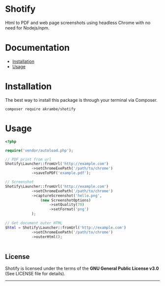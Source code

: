 # Shotify
Html to PDF and web page screenshots using headless Chrome with no need for Nodejs/npm.

# Documentation
* [Installation](#installation)
* [Usage](#usage)

<a name="installation"></a>
# Installation
The best way to install this package is through your terminal via Composer.
```
composer require akrambe/shotify
```

<a name="usage"></a>
# Usage
```php
<?php

require('vendor/autoload.php');

// PDF print from url
Shotify\Launcher::fromUrl('http://example.com')
            ->setChromeExePath('/path/to/chrome')
            ->saveToPDF('example.pdf');

// Screenshot
Shotify\Launcher::fromUrl('http://example.com')
            ->setChromeExePath('/path/to/chrome')
            ->captureScreenshot('hello.png',
                (new ScreenshotOptions)
                    ->setQuality(70)
                    ->setFormat('png')
            );
            
// Get document outer HTML
$html = Shotify\Launcher::fromUrl('http://example.com')
            ->setChromeExePath('/path/to/chrome')
            ->outerHtml();
            
```


<a name="license"></a>
## License

Shotify is licensed under the terms of the **GNU General Public License v3.0**
(See LICENSE file for details).

---

